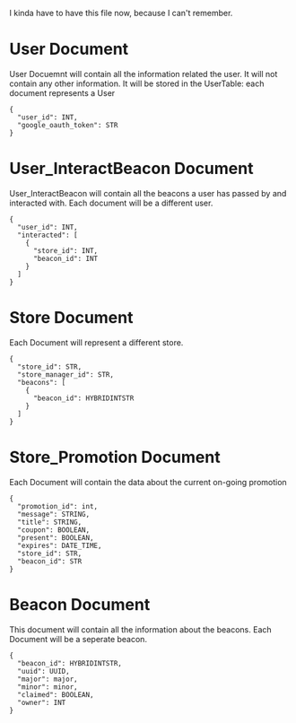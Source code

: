 I kinda have to have this file now, because I can't remember.

# User Document

User Docuemnt will contain all the information related the user. It will not contain any other information.
It will be stored in the UserTable: each document represents a User

```
{
  "user_id": INT,
  "google_oauth_token": STR
}
```

# User_InteractBeacon Document

User_InteractBeacon will contain all the beacons a user has passed by and interacted with. Each document will be a different user.

```
{
  "user_id": INT,
  "interacted": [
    {
      "store_id": INT,
      "beacon_id": INT
    }
  ]
}
```

# Store Document
Each Document will represent a different store.

```
{
  "store_id": STR,
  "store_manager_id": STR,
  "beacons": [
    {
      "beacon_id": HYBRIDINTSTR
    }
  ]
}
```

# Store_Promotion Document

Each Document will contain the data about the current on-going promotion

```
{
  "promotion_id": int,
  "message": STRING,
  "title": STRING,
  "coupon": BOOLEAN,
  "present": BOOLEAN,
  "expires": DATE_TIME,
  "store_id": STR,
  "beacon_id": STR
}
```

# Beacon Document

This document will contain all the information about the beacons. Each Document will be a seperate beacon.

```
{
  "beacon_id": HYBRIDINTSTR,
  "uuid": UUID,
  "major": major,
  "minor": minor,
  "claimed": BOOLEAN,
  "owner": INT
}
```
